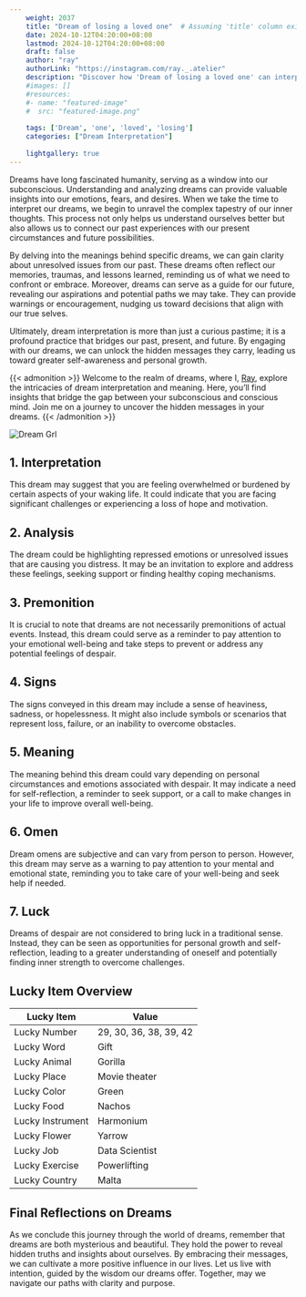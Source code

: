 ```yaml
---
    weight: 2037
    title: "Dream of losing a loved one"  # Assuming 'title' column exists
    date: 2024-10-12T04:20:00+08:00
    lastmod: 2024-10-12T04:20:00+08:00
    draft: false
    author: "ray"
    authorLink: "https://instagram.com/ray._.atelier"
    description: "Discover how 'Dream of losing a loved one' can interpret your future and uncover its significant meanings in your life."
    #images: []
    #resources:
    #- name: "featured-image"
    #  src: "featured-image.png"
    
    tags: ['Dream', 'one', 'loved', 'losing']
    categories: ["Dream Interpretation"]
    
    lightgallery: true
---
```

    
Dreams have long fascinated humanity, serving as a window into our subconscious. Understanding and analyzing dreams can provide valuable insights into our emotions, fears, and desires. When we take the time to interpret our dreams, we begin to unravel the complex tapestry of our inner thoughts. This process not only helps us understand ourselves better but also allows us to connect our past experiences with our present circumstances and future possibilities.

By delving into the meanings behind specific dreams, we can gain clarity about unresolved issues from our past. These dreams often reflect our memories, traumas, and lessons learned, reminding us of what we need to confront or embrace. Moreover, dreams can serve as a guide for our future, revealing our aspirations and potential paths we may take. They can provide warnings or encouragement, nudging us toward decisions that align with our true selves.

Ultimately, dream interpretation is more than just a curious pastime; it is a profound practice that bridges our past, present, and future. By engaging with our dreams, we can unlock the hidden messages they carry, leading us toward greater self-awareness and personal growth.

{{< admonition >}}
Welcome to the realm of dreams, where I, [Ray](https://instagram.com/ray._.atelier), explore the intricacies of dream interpretation and meaning. Here, you’ll find insights that bridge the gap between your subconscious and conscious mind. Join me on a journey to uncover the hidden messages in your dreams.
{{< /admonition >}}

![Dream Grl](https://cdn.pixabay.com/photo/2017/11/02/03/35/gothic-2910057_1280.jpg "Dream Grl")

## 1. Interpretation
 This dream may suggest that you are feeling overwhelmed or burdened by certain aspects of your waking life. It could indicate that you are facing significant challenges or experiencing a loss of hope and motivation.

## 2. Analysis
 The dream could be highlighting repressed emotions or unresolved issues that are causing you distress. It may be an invitation to explore and address these feelings, seeking support or finding healthy coping mechanisms.

## 3. Premonition
 It is crucial to note that dreams are not necessarily premonitions of actual events. Instead, this dream could serve as a reminder to pay attention to your emotional well-being and take steps to prevent or address any potential feelings of despair.

## 4. Signs
 The signs conveyed in this dream may include a sense of heaviness, sadness, or hopelessness. It might also include symbols or scenarios that represent loss, failure, or an inability to overcome obstacles.

## 5. Meaning
 The meaning behind this dream could vary depending on personal circumstances and emotions associated with despair. It may indicate a need for self-reflection, a reminder to seek support, or a call to make changes in your life to improve overall well-being.

## 6. Omen
 Dream omens are subjective and can vary from person to person. However, this dream may serve as a warning to pay attention to your mental and emotional state, reminding you to take care of your well-being and seek help if needed.

## 7. Luck
 Dreams of despair are not considered to bring luck in a traditional sense. Instead, they can be seen as opportunities for personal growth and self-reflection, leading to a greater understanding of oneself and potentially finding inner strength to overcome challenges.

## Lucky Item Overview
| Lucky Item          | Value              |
|---------------|--------------------|
| Lucky Number        | 29, 30, 36, 38, 39, 42  |
| Lucky Word          | Gift |
| Lucky Animal        | Gorilla |
| Lucky Place         | Movie theater     |
| Lucky Color         | Green     |
| Lucky Food          | Nachos      |
| Lucky Instrument    | Harmonium |
| Lucky Flower        | Yarrow    |
| Lucky Job           | Data Scientist       |
| Lucky Exercise      | Powerlifting  |
| Lucky Country       | Malta    |


##  Final Reflections on Dreams

As we conclude this journey through the world of dreams, remember that dreams are both mysterious and beautiful. They hold the power to reveal hidden truths and insights about ourselves. By embracing their messages, we can cultivate a more positive influence in our lives. Let us live with intention, guided by the wisdom our dreams offer. Together, may we navigate our paths with clarity and purpose.
